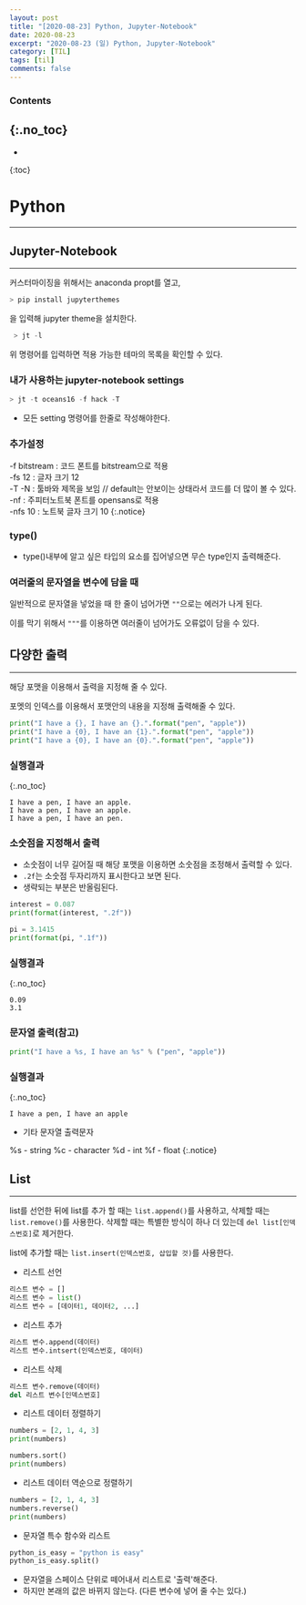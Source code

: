 ```yaml
---
layout: post
title: "[2020-08-23] Python, Jupyter-Notebook"
date: 2020-08-23
excerpt: "2020-08-23 (일) Python, Jupyter-Notebook"
category: [TIL]
tags: [til]
comments: false
---
```


### Contents
{:.no_toc}
---

* 
{:toc}

# Python
---

## Jupyter-Notebook
---

커스터마이징을 위해서는 anaconda propt를 열고, 

```powershell
> pip install jupyterthemes
```

을 입력해 jupyter theme을 설치한다.

```powershell
 > jt -l
```

위 명령어를 입력하면 적용 가능한 테마의 목록을 확인할 수 있다.

### 내가 사용하는 jupyter-notebook settings

```powershell
> jt -t oceans16 -f hack -T
```

- 모든 setting 명령어를 한줄로 작성해야한다.

### 추가설정

-f bitstream : 코드 폰트를 bitstream으로 적용  
-fs 12 : 글자 크기 12  
-T -N : 툴바와 제목을 보임 // default는 안보이는 상태라서 코드를 더 많이 볼 수 있다.  
-nf : 주피터노트북 폰트를 opensans로 적용  
-nfs 10 : 노트북 글자 크기 10
{:.notice}

### type()

- type()내부에 알고 싶은 타입의 요소를 집어넣으면 무슨 type인지 출력해준다.

### 여러줄의 문자열을 변수에 담을 때

일반적으로 문자열을 넣었을 때 한 줄이 넘어가면 `""`으로는 에러가 나게 된다.

이를 막기 위해서 `"""`를 이용하면 여러줄이 넘어가도 오류없이 담을 수 있다.

## 다양한 출력

---

해당 포맷을 이용해서 출력을 지정해 줄 수 있다.

포멧의 인덱스를 이용해서 포맷안의 내용을 지정해 출력해줄 수 있다.

```python
print("I have a {}, I have an {}.".format("pen", "apple"))
print("I have a {0}, I have an {1}.".format("pen", "apple"))
print("I have a {0}, I have an {0}.".format("pen", "apple"))
```

### 실행결과
{:.no_toc}
```
I have a pen, I have an apple.
I have a pen, I have an apple.
I have a pen, I have an pen.
```
### 소숫점을 지정해서 출력

- 소숫점이 너무 길어질 때 해당 포맷을 이용하면 소숫점을 조정해서 출력할 수 있다.
- `.2f`는 소숫점 두자리까지 표시한다고 보면 된다.
- 생략되는 부분은 반올림된다.

```python
interest = 0.087
print(format(interest, ".2f"))

pi = 3.1415
print(format(pi, ".1f"))
```

### 실행결과
{:.no_toc}
```
0.09
3.1
```

### 문자열 출력(참고)

```python
print("I have a %s, I have an %s" % ("pen", "apple"))
```

### 실행결과
{:.no_toc}
```
I have a pen, I have an apple
```

- 기타 문자열 출력문자

%s - string
%c - character
%d - int
%f - float
{:.notice}

## List
---

list를 선언한 뒤에 list를 추가 할 때는 `list.append()`를 사용하고, 삭제할 때는 `list.remove()`를 사용한다. 삭제할 때는 특별한 방식이 하나 더 있는데 `del list[인덱스번호]`로 제거한다.

list에 추가할 때는 `list.insert(인덱스번호, 삽입할 것)`를 사용한다.

- 리스트 선언

```python
리스트 변수 = []
리스트 변수 = list()
리스트 변수 = [데이터1, 데이터2, ...]
```

- 리스트 추가

```python
리스트 변수.append(데이터)
리스트 변수.intsert(인덱스번호, 데이터)
```

- 리스트 삭제

```python
리스트 변수.remove(데이터)
del 리스트 변수[인덱스번호]
```

- 리스트 데이터 정렬하기

```python
numbers = [2, 1, 4, 3]
print(numbers)

numbers.sort()
print(numbers)
```

- 리스트 데이터 역순으로 정렬하기

```python
numbers = [2, 1, 4, 3]
numbers.reverse()
print(numbers)
```

- 문자열 특수 함수와 리스트

```python
python_is_easy = "python is easy"
python_is_easy.split()
```

- 문자열을 스페이스 단위로 떼어내서 리스트로 '출력'해준다.
- 하지만 본래의 값은 바뀌지 않는다. (다른 변수에 넣어 줄 수는 있다.)